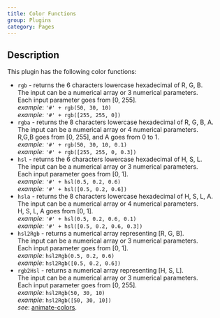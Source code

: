 ```yaml
---
title: Color Functions
group: Plugins
category: Pages
---
```

## Description
  
  
This plugin has the following color functions:  
  
- `rgb` - returns the 6 characters lowercase hexadecimal of R, G, B.  
 The input can be a numerical array or 3 numerical parameters.  
 Each input parameter goes from [0, 255].  
_example_: `'#' + rgb(50, 30, 10)`  
_example_: `'#' + rgb([255, 255, 0])`  
- `rgba` - returns the 8 characters lowercase hexadecimal of R, G, B, A.  
 The input can be a numerical array or 4 numerical parameters.  
 R,G,B goes from [0, 255], and A goes from 0 to 1.  
_example_: `'#' + rgb(50, 30, 10, 0.1)`  
_example_: `'#' + rgb([255, 255, 0, 0.3])`  
- `hsl` - returns the 6 characters lowercase hexadecimal of H, S, L.  
 The input can be a numerical array or 3 numerical parameters.  
 Each input parameter goes from [0, 1].  
_example_: `'#' + hsl(0.5, 0.2, 0.6)`  
_example_: `'#' + hsl([0.5, 0.2, 0.6])`  
- `hsla` - returns the 8 characters lowercase hexadecimal of H, S, L, A.  
 The input can be a numerical array or 4 numerical parameters.  
 H, S, L, A goes from [0, 1].  
_example_: `'#' + hsl(0.5, 0.2, 0.6, 0.1)`  
_example_: `'#' + hsl([0.5, 0.2, 0.6, 0.3])`  
- `hsl2Rgb` - returns a numerical array representing [R, G, B].  
 The input can be a numerical array or 3 numerical parameters.  
 Each input parameter goes from [0, 1].  
_example_: `hsl2Rgb(0.5, 0.2, 0.6)`  
_example_: `hsl2Rgb([0.5, 0.2, 0.6])`  
- `rgb2Hsl` - returns a numerical array representing [H, S, L].  
 The input can be a numerical array or 3 numerical parameters.  
 Each input parameter goes from [0, 255].  
_example_: `hsl2Rgb(50, 30, 10)`  
_example_: `hsl2Rgb([50, 30, 10])`  
 _see_: [animate-colors](/gallery/latest/#animate-colors).  
